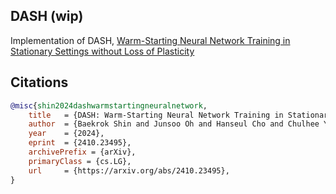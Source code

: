 ## DASH (wip)

Implementation of DASH, [Warm-Starting Neural Network Training in Stationary Settings without Loss of Plasticity](https://arxiv.org/abs/2410.23495)

## Citations

```bibtex
@misc{shin2024dashwarmstartingneuralnetwork,
    title   = {DASH: Warm-Starting Neural Network Training in Stationary Settings without Loss of Plasticity}, 
    author  = {Baekrok Shin and Junsoo Oh and Hanseul Cho and Chulhee Yun},
    year    = {2024},
    eprint  = {2410.23495},
    archivePrefix = {arXiv},
    primaryClass = {cs.LG},
    url     = {https://arxiv.org/abs/2410.23495}, 
}
```
